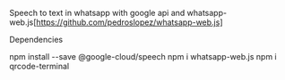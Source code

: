 Speech to text in whatsapp with google api and whatsapp-web.js[https://github.com/pedroslopez/whatsapp-web.js]

Dependencies

npm install --save @google-cloud/speech
npm i whatsapp-web.js
npm i qrcode-terminal

